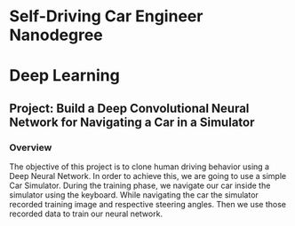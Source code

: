 # Self-Driving Car Engineer Nanodegree
# Deep Learning
## Project: Build a Deep Convolutional Neural Network for Navigating a Car in a Simulator

### Overview
The objective of this project is to clone human driving behavior using a Deep Neural Network. In order to achieve this, we are going to use a simple Car Simulator. During the training phase, we navigate our car inside the simulator using the keyboard. While navigating the car the simulator recorded training image and respective steering angles. Then we use those recorded data to train our neural network. 
